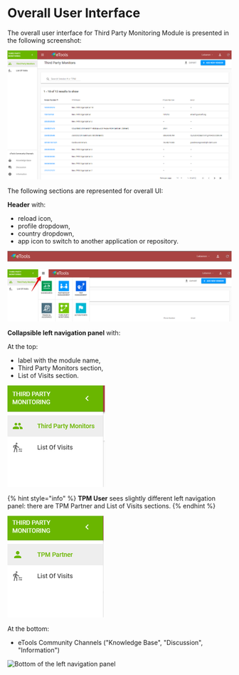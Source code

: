 # Overall User Interface

The overall user interface for Third Party Monitoring Module is presented in the following screenshot:

![Overall user interface](../.gitbook/assets/13%20%282%29.png)

The following sections are represented for overall UI:

**Header** with:

* reload icon,
* profile dropdown,
* country dropdown,
* app icon to switch to another application or repository.

![Header](../.gitbook/assets/6.png)

![Switch to other applications](../.gitbook/assets/etools-google-chrome-2018-09-05-15.12.13.png)

**Сollapsible left navigation panel** with:

At the top:

* label with the module name,
* Third Party Monitors section,
* List of Visits section.

![Top of the left navigation panel for UNICEF Staff Members](../.gitbook/assets/7%20%281%29.png)

{% hint style="info" %}
**TPM User** sees slightly different left navigation panel: there are TPM Partner and List of Visits sections. 
{% endhint %}

![Top of the left navigation panel for TPM users ](../.gitbook/assets/8.png)

  
 At the bottom:

* eTools Community Channels \("Knowledge Base", "Discussion", "Information"\)

![Bottom of the left navigation panel](https://blobscdn.gitbook.com/v0/b/gitbook-28427.appspot.com/o/assets%2F-LJxF2RKg63Q700gpAQ8%2F-LLTyAflAJfhJnRtrUBa%2F-LLTySNGqVbes28X8srY%2F24.png?alt=media&token=5fb7d507-78de-452f-9979-dab266ca64f6)



